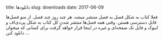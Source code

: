 title: دانلودها
slug: downloads
date: 2017-06-09



فعلا کتاب به شکل فصل به فصل منتشر میشه. هر چند روز چند فصل. از منو فصل‌ها قابل دسترسی هستن. وقتی همه فصل‌ها منتشر شدن کل کتاب به شکل پی‌دی‌اف و ایبوک و فایل تک صفحه‌ای و غیره در اینجا قرار خواهد گرفت برای کسانی که میخوان دانلود کنن ...
